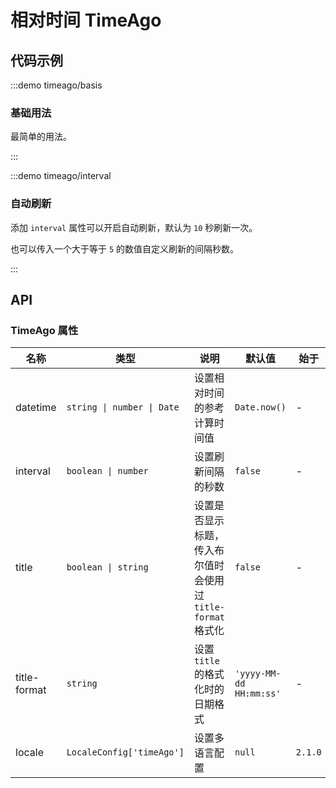 # 相对时间 TimeAgo

## 代码示例

:::demo timeago/basis

### 基础用法

最简单的用法。

:::

:::demo timeago/interval

### 自动刷新

添加 `interval` 属性可以开启自动刷新，默认为 `10` 秒刷新一次。

也可以传入一个大于等于 `5` 的数值自定义刷新的间隔秒数。

:::

## API

### TimeAgo 属性

| 名称         | 类型                       | 说明                                                         | 默认值                  | 始于    |
| ------------ | -------------------------- | ------------------------------------------------------------ | ----------------------- | ------- |
| datetime     | `string \| number \| Date` | 设置相对时间的参考计算时间值                                 | `Date.now()`            | -       |
| interval     | `boolean \| number`        | 设置刷新间隔的秒数                                           | `false`                 | -       |
| title        | `boolean \| string`        | 设置是否显示标题，传入布尔值时会使用过 `title-format` 格式化 | `false`                 | -       |
| title-format | `string`                   | 设置 `title` 的格式化时的日期格式                            | `'yyyy-MM-dd HH:mm:ss'` | -       |
| locale       | `LocaleConfig['timeAgo']`  | 设置多语言配置                                               | `null`                  | `2.1.0` |
